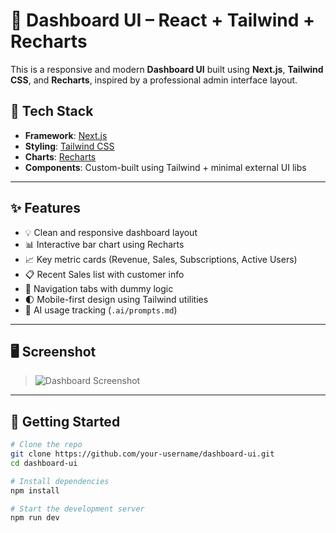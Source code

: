 # 🧩 Dashboard UI – React + Tailwind + Recharts

This is a responsive and modern **Dashboard UI** built using **Next.js**, **Tailwind CSS**, and **Recharts**, inspired by a professional admin interface layout.

## 📌 Tech Stack

- **Framework**: [Next.js](https://nextjs.org/)
- **Styling**: [Tailwind CSS](https://tailwindcss.com/)
- **Charts**: [Recharts](https://recharts.org/)
- **Components**: Custom-built using Tailwind + minimal external UI libs

---

## ✨ Features

- 💡 Clean and responsive dashboard layout
- 📊 Interactive bar chart using Recharts
- 📈 Key metric cards (Revenue, Sales, Subscriptions, Active Users)
- 📋 Recent Sales list with customer info
- 🧭 Navigation tabs with dummy logic
- 🌓 Mobile-first design using Tailwind utilities
- 📁 AI usage tracking (`.ai/prompts.md`)

---

## 🖥️ Screenshot

> ![Dashboard Screenshot](https://raw.githubusercontent.com/prem-prasad1710/public/dashboard-preview.png)


---

## 🚀 Getting Started

```bash
# Clone the repo
git clone https://github.com/your-username/dashboard-ui.git
cd dashboard-ui

# Install dependencies
npm install

# Start the development server
npm run dev
